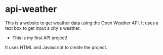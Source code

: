 # api-weather
This is a website to get weather data using the Open Weather API.
It uses a text box to get input a city's weather.

* This is my first API project!

It uses HTML and Javascript to create the project.
